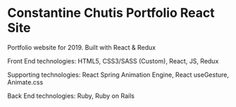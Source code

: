 # Constantine Chutis Portfolio React Site

Portfolio website for 2019. Built with React & Redux


Front End technologies: HTML5, CSS3/SASS (Custom), React, JS, Redux


Supporting technologies: React Spring Animation Engine, React useGesture, Animate.css


Back End technologies: Ruby, Ruby on Rails
